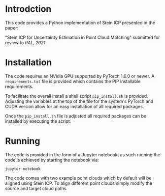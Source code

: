# Introdction

This code provides a Python implementation of Stein ICP presented in the paper:

"Stein ICP for Uncertainty Estimation in Point Cloud Matching" submitted for review to *RAL, 2021*.


# Installation

The code requires an NVidia GPU supported by PyTorch 1.6.0 or newer. A `requirements.txt` file is provided which contains the PIP installable requirements.

To facilitate the overall install a shell script `pip_install.sh` is provided. Adjusting the variables at the top of the file for the system's PyTorch and CUDA version allow for an easy installation of all required packages. 

Once the `pip_install.sh` file is adjusted all required packages can be installed by executing the script.


# Running

The code is provided in the form of a Jupyter notebook, as such running the code is achieved by starting the notebook via:

```
jupyter notebook
```

The code comes with two example point clouds which by default will be aligned using Stein ICP. To align different point clouds simply modify the source and target cloud paths.

